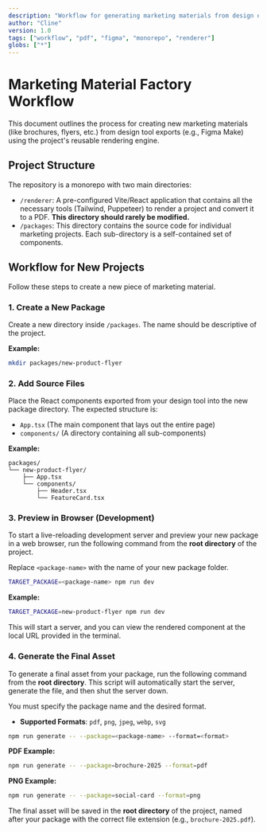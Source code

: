 ```yaml
---
description: "Workflow for generating marketing materials from design exports using the monorepo factory."
author: "Cline"
version: 1.0
tags: ["workflow", "pdf", "figma", "monorepo", "renderer"]
globs: ["*"]
---
```


# Marketing Material Factory Workflow

This document outlines the process for creating new marketing materials (like brochures, flyers, etc.) from design tool exports (e.g., Figma Make) using the project's reusable rendering engine.

## Project Structure

The repository is a monorepo with two main directories:

-   `/renderer`: A pre-configured Vite/React application that contains all the necessary tools (Tailwind, Puppeteer) to render a project and convert it to a PDF. **This directory should rarely be modified.**
-   `/packages`: This directory contains the source code for individual marketing projects. Each sub-directory is a self-contained set of components.

## Workflow for New Projects

Follow these steps to create a new piece of marketing material.

### 1. Create a New Package

Create a new directory inside `/packages`. The name should be descriptive of the project.

**Example:**
```bash
mkdir packages/new-product-flyer
```

### 2. Add Source Files

Place the React components exported from your design tool into the new package directory. The expected structure is:
-   `App.tsx` (The main component that lays out the entire page)
-   `components/` (A directory containing all sub-components)

**Example:**
```
packages/
└── new-product-flyer/
    ├── App.tsx
    └── components/
        ├── Header.tsx
        └── FeatureCard.tsx
```

### 3. Preview in Browser (Development)

To start a live-reloading development server and preview your new package in a web browser, run the following command from the **root directory** of the project.

Replace `<package-name>` with the name of your new package folder.

```bash
TARGET_PACKAGE=<package-name> npm run dev
```

**Example:**
```bash
TARGET_PACKAGE=new-product-flyer npm run dev
```
This will start a server, and you can view the rendered component at the local URL provided in the terminal.

### 4. Generate the Final Asset

To generate a final asset from your package, run the following command from the **root directory**. This script will automatically start the server, generate the file, and then shut the server down.

You must specify the package name and the desired format.

-   **Supported Formats**: `pdf`, `png`, `jpeg`, `webp`, `svg`

```bash
npm run generate -- --package=<package-name> --format=<format>
```

**PDF Example:**
```bash
npm run generate -- --package=brochure-2025 --format=pdf
```

**PNG Example:**
```bash
npm run generate -- --package=social-card --format=png
```

The final asset will be saved in the **root directory** of the project, named after your package with the correct file extension (e.g., `brochure-2025.pdf`).

